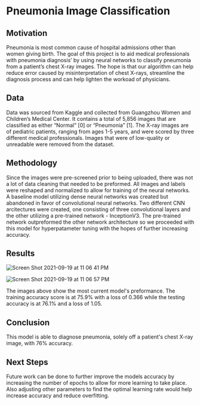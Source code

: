 # Pneumonia Image Classification

## Motivation
Pneumonia is most common cause of hospital admissions other than women giving birth. The goal of this project is to aid medical professionals with pneumonia diagnosis’ by using neural networks to classify pneumonia from a patient’s chest X-ray images. The hope is that our algorithm can help reduce error caused by misinterpretation of chest X-rays, streamline the diagnosis process and can help lighten the workoad of physicians.

## Data
Data was sourced from Kaggle and collected from Guangzhou Women and Children’s Medical Center. It contains a total of 5,856 images that are classified as either “Normal” [0] or “Pneumonia” [1]. The X-ray images are of pediatric patients, ranging from ages 1-5 years, and were scored by three different medical professionals. Images that were of low-quality or unreadable were removed from the dataset. 

## Methodology
Since the images were pre-screened prior to being uploaded, there was not a lot of data cleaning that needed to be preformed. All images and labels were reshaped and normalized to allow for training of the neural networks. A baseline model utilizing dense neural networks was created but abandoned in favor of convolutional neural networks. Two different CNN arcitectures were created, one consisting of three convolutional layers and the other utilizing a pre-trained network - InceptionV3. The pre-trained network outpreformed the other network architecture so we proceeded with this model for hyperpatameter tuning with the hopes of further increasing accuracy. 

## Results 
![Screen Shot 2021-09-19 at 11 06 41 PM](https://user-images.githubusercontent.com/81720110/133962303-e1ee65aa-f5fa-4846-b88b-19570f678ab6.png)

![Screen Shot 2021-09-19 at 11 06 57 PM](https://user-images.githubusercontent.com/81720110/133962308-fa5d572d-de4b-43be-ae68-404185cac3f9.png)

The images above show the most current model's preformance. The training accuracy score is at 75.9% with a loss of 0.366 while the testing accuracy is at 76.1% and a loss of 1.05. 

## Conclusion
This model is able to diagnose pneumonia, solely off a patient's chest X-ray image, with 76% accuracy. 

## Next Steps 
Future work can be done to further improve the models accuracy by increasing the number of epochs to allow for more learning to take place. Also adjusting other parameters to find the optimal learning rate would help increase accuracy and reduce overfitting. 
